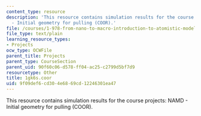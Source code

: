 ```yaml
---
content_type: resource
description: 'This resource contains simulation results for the course projects: NAMD
  - Initial geometry for pulling (COOR).'
file: /courses/1-978-from-nano-to-macro-introduction-to-atomistic-modeling-techniques-january-iap-2007/9f09def6cd304e6869cd12246301ea47_1gk6s.coor
file_type: text/plain
learning_resource_types:
- Projects
ocw_type: OCWFile
parent_title: Projects
parent_type: CourseSection
parent_uid: 90f60c06-d578-ff04-ac25-c2799d5bf7d9
resourcetype: Other
title: 1gk6s.coor
uid: 9f09def6-cd30-4e68-69cd-12246301ea47
---
```

This resource contains simulation results for the course projects: NAMD - Initial geometry for pulling (COOR).